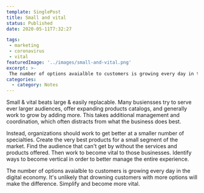 ```yaml
---
template: SinglePost
title: Small and vital
status: Published
date: 2020-05-11T7:32:27
tags:
 - marketing
 - coronavirus
 - vital
featuredImage: '../images/small-and-vital.png'
excerpt: >-
 The number of options avaialble to customers is growing every day in the digital economy. It's unlikely that drowning customers with more options will make the difference. Simplify and become more vital.
categories:
  - category: Notes
---
```

Small & vital beats large & easily replacable. Many busiensses try to serve ever larger audiences, offer expanding products catalogs, and generally work to grow by adding more. This takes additional management and coordination, which often distracts from what the business does best.

Instead, organizations should work to get better at a smaller number of specialties. Create the very best products for a small segment of the market. Find the audience that can't get by without the services and products offered. Then work to become vital to those businesses. Identify ways to become vertical in order to better manage the entire experience.

The number of options avaialble to customers is growing every day in the digital economy. It's unlikely that drowning customers with more options will make the difference. Simplify and become more vital.
